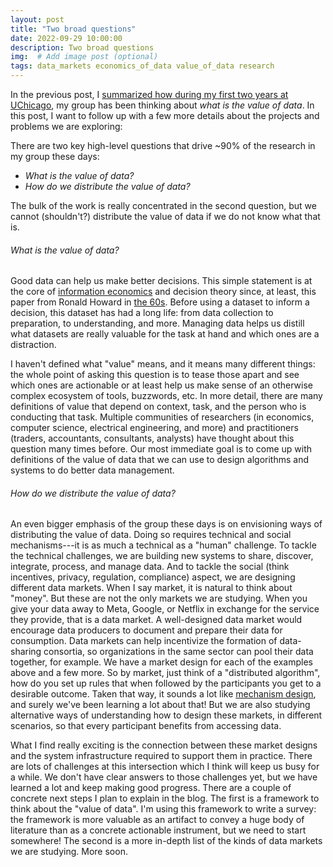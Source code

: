 ```yaml
---
layout: post
title: "Two broad questions"
date: 2022-09-29 10:00:00
description: Two broad questions
img:  # Add image post (optional)
tags: data_markets economics_of_data value_of_data research
---
```


In the previous post, I [summarized how during my first two years at UChicago](http://raulcastrofernandez.com/init-post/), my group has been thinking about *what is the value of data*. In this post, I want to follow up with a few more details about the projects and problems we are exploring:

There are two key high-level questions that drive ~90% of the research in my group these days:

- *What is the value of data?*
- *How do we distribute the value of data?*

The bulk of the work is really concentrated in the second question, but we cannot (shouldn't?) distribute the value of data if we do not know what that is.

###### What is the value of data?

Good data can help us make better decisions. This simple statement is at the core of [information economics](https://en.wikipedia.org/wiki/Information_economics#Value_of_information) and decision theory since, at least, this paper from Ronald Howard in [the 60s](https://ieeexplore.ieee.org/document/4082064). Before using a dataset to inform a decision, this dataset has had a long life: from data collection to preparation, to understanding, and more. Managing data helps us distill what datasets are really valuable for the task at hand and which ones are a distraction.

I haven't defined what "value" means, and it means many different things: the whole point of asking this question is to tease those apart and see which ones are actionable or at least help us make sense of an otherwise complex ecosystem of tools, buzzwords, etc. In more detail, there are many definitions of value that depend on context, task, and the person who is conducting that task. Multiple communities of researchers (in economics, computer science, electrical engineering, and more) and practitioners (traders, accountants, consultants, analysts) have thought about this question many times before. Our most immediate goal is to come up with definitions of the value of data that we can use to design algorithms and systems to do better data management.

###### How do we distribute the value of data?

An even bigger emphasis of the group these days is on envisioning ways of distributing the value of data. Doing so requires technical and social mechanisms---it is as much a technical as a "human" challenge. To tackle the technical challenges, we are building new systems to share, discover, integrate, process, and manage data. And to tackle the social (think incentives, privacy, regulation, compliance) aspect, we are designing different data markets. When I say market, it is natural to think about "money". But these are not the only markets we are studying. When you give your data away to Meta, Google, or Netflix in exchange for the service they provide, that is a data market. A well-designed data market would encourage data producers to document and prepare their data for consumption. Data markets can help incentivize the formation of data-sharing consortia, so organizations in the same sector can pool their data together, for example. We have a market design for each of the examples above and a few more. So by market, just think of a "distributed algorithm", how do you set up rules that when followed by the participants you get to a desirable outcome. Taken that way, it sounds a lot like [mechanism design](https://en.wikipedia.org/wiki/Mechanism_design), and surely we've been learning a lot about that! But we are also studying alternative ways of understanding how to design these markets, in different scenarios, so that every participant benefits from accessing data.

What I find really exciting is the connection between these market designs and the system infrastructure required to support them in practice. There are lots of challenges at this intersection which I think will keep us busy for a while. We don't have clear answers to those challenges yet, but we have learned a lot and keep making good progress. There are a couple of concrete next steps I plan to explain in the blog. The first is a framework to think about the "value of data". I'm using this framework to write a survey: the framework is more valuable as an artifact to convey a huge body of literature than as a concrete actionable instrument, but we need to start somewhere! The second is a more in-depth list of the kinds of data markets we are studying. More soon.
